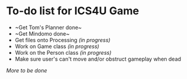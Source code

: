 # To-do list for ICS4U Game

* ~Get Tom's Planner done~
* ~Get Mindomo done~
* Get files onto Processing   *(in progress)*
* Work on Game class          *(in progress)*
* Work on the Person class    *(in progress)*
* Make sure user's can't move and/or obstruct gameplay when dead

*More to be done*
